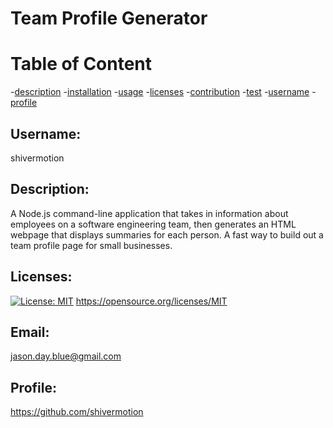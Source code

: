 
# Team Profile Generator
	
# Table of Content
-[description](#description)
-[installation](#installation)
-[usage](#usage)
-[licenses](#licenses)
-[contribution](#contribution)
-[test](#test)
-[username](#username)
-[profile](#profile)

## Username:
shivermotion
## Description:
A Node.js command-line application that takes in information about employees on a software engineering team, then generates an HTML webpage that displays summaries for each person. A fast way to build out a team profile page for small businesses.

## Licenses:
[![License: MIT](https://img.shields.io/badge/License-MIT-yellow.svg)](https://opensource.org/licenses/MIT)
https://opensource.org/licenses/MIT

## Email:
jason.day.blue@gmail.com
## Profile:
https://github.com/shivermotion
